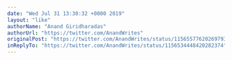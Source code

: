 ```yaml
---
date: "Wed Jul 31 13:30:32 +0000 2019"
layout: "like"
authorName: "Anand Giridharadas"
authorUrl: "https://twitter.com/AnandWrites"
originalPost: "https://twitter.com/AnandWrites/status/1156557762026979329"
inReplyTo: "https://twitter.com/AnandWrites/status/1156534448420282374"
---
```

